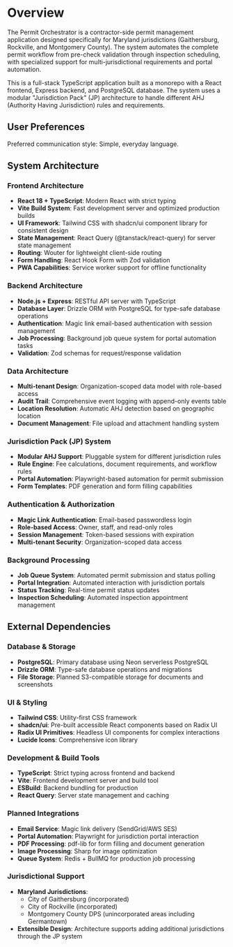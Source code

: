# Overview

The Permit Orchestrator is a contractor-side permit management application designed specifically for Maryland jurisdictions (Gaithersburg, Rockville, and Montgomery County). The system automates the complete permit workflow from pre-check validation through inspection scheduling, with specialized support for multi-jurisdictional requirements and portal automation.

This is a full-stack TypeScript application built as a monorepo with a React frontend, Express backend, and PostgreSQL database. The system uses a modular "Jurisdiction Pack" (JP) architecture to handle different AHJ (Authority Having Jurisdiction) rules and requirements.

## User Preferences

Preferred communication style: Simple, everyday language.

## System Architecture

### Frontend Architecture
- **React 18 + TypeScript**: Modern React with strict typing
- **Vite Build System**: Fast development server and optimized production builds
- **UI Framework**: Tailwind CSS with shadcn/ui component library for consistent design
- **State Management**: React Query (@tanstack/react-query) for server state management
- **Routing**: Wouter for lightweight client-side routing
- **Form Handling**: React Hook Form with Zod validation
- **PWA Capabilities**: Service worker support for offline functionality

### Backend Architecture
- **Node.js + Express**: RESTful API server with TypeScript
- **Database Layer**: Drizzle ORM with PostgreSQL for type-safe database operations
- **Authentication**: Magic link email-based authentication with session management
- **Job Processing**: Background job queue system for portal automation tasks
- **Validation**: Zod schemas for request/response validation

### Data Architecture
- **Multi-tenant Design**: Organization-scoped data model with role-based access
- **Audit Trail**: Comprehensive event logging with append-only events table
- **Location Resolution**: Automatic AHJ detection based on geographic location
- **Document Management**: File upload and attachment handling system

### Jurisdiction Pack (JP) System
- **Modular AHJ Support**: Pluggable system for different jurisdiction rules
- **Rule Engine**: Fee calculations, document requirements, and workflow rules
- **Portal Automation**: Playwright-based automation for permit submission
- **Form Templates**: PDF generation and form filling capabilities

### Authentication & Authorization
- **Magic Link Authentication**: Email-based passwordless login
- **Role-based Access**: Owner, staff, and read-only roles
- **Session Management**: Token-based sessions with expiration
- **Multi-tenant Security**: Organization-scoped data access

### Background Processing
- **Job Queue System**: Automated permit submission and status polling
- **Portal Integration**: Automated interaction with jurisdiction portals
- **Status Tracking**: Real-time permit status updates
- **Inspection Scheduling**: Automated inspection appointment management

## External Dependencies

### Database & Storage
- **PostgreSQL**: Primary database using Neon serverless PostgreSQL
- **Drizzle ORM**: Type-safe database operations and migrations
- **File Storage**: Planned S3-compatible storage for documents and screenshots

### UI & Styling
- **Tailwind CSS**: Utility-first CSS framework
- **shadcn/ui**: Pre-built accessible React components based on Radix UI
- **Radix UI Primitives**: Headless UI components for complex interactions
- **Lucide Icons**: Comprehensive icon library

### Development & Build Tools
- **TypeScript**: Strict typing across frontend and backend
- **Vite**: Frontend development server and build tool
- **ESBuild**: Backend bundling for production
- **React Query**: Server state management and caching

### Planned Integrations
- **Email Service**: Magic link delivery (SendGrid/AWS SES)
- **Portal Automation**: Playwright for jurisdiction portal interaction
- **PDF Processing**: pdf-lib for form filling and document generation
- **Image Processing**: Sharp for image optimization
- **Queue System**: Redis + BullMQ for production job processing

### Jurisdictional Support
- **Maryland Jurisdictions**: 
  - City of Gaithersburg (incorporated)
  - City of Rockville (incorporated) 
  - Montgomery County DPS (unincorporated areas including Germantown)
- **Extensible Design**: Architecture supports adding additional jurisdictions through the JP system